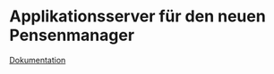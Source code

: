 # Applikationsserver für den neuen Pensenmanager

[Dokumentation](https://craft.rothe.io/Ua4g7o8IbMqe3m)
